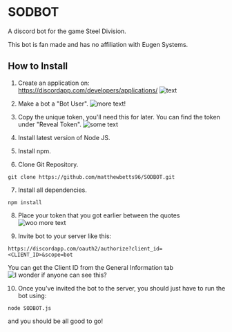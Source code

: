 # SODBOT
A discord bot for the game Steel Division.

This bot is fan made and has no affiliation with Eugen Systems.

## How to Install

1. Create an application on: https://discordapp.com/developers/applications/
![text](https://puu.sh/BVXc0/a3a9d63ecc.jpg)

2. Make a bot a "Bot User".
![more text!](https://puu.sh/BVXd9/28a23735c7.png)

3. Copy the unique token, you'll need this for later. You can find the token under "Reveal Token".
![some text](https://puu.sh/BVX9f/d6eb8f2195.jpg)

4. Install latest version of Node JS.

5. Install npm. 

6. Clone Git Repository. 
```
git clone https://github.com/matthewbetts96/SODBOT.git
```

7. Install all dependencies. 
```
npm install
```

8. Place your token that you got earlier between the quotes
![woo more text](https://puu.sh/BVXim/6c87936123.png)

9. Invite bot to your server like this:
```
https://discordapp.com/oauth2/authorize?client_id=<CLIENT_ID>&scope=bot
```

You can get the Client ID from the General Information tab 
![I wonder if anyone can see this?](https://puu.sh/BVXqU/345ea53a37.png)

10. Once you've invited the bot to the server, you should just have to run the bot using:

```
node SODBOT.js
```

and you should be all good to go!
